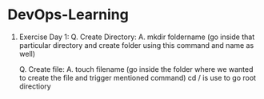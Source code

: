 # DevOps-Learning
1. Exercise Day 1:
   Q. Create Directory:
   A. mkdir foldername (go inside that particular directory and create folder using this command and name as well)

   Q. Create file:
   A. touch filename (go inside the folder where we wanted to create the file and trigger mentioned command)
 cd / is use to go root directiory
